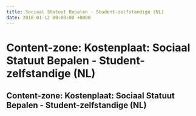 ```yaml
---
title: Sociaal Statuut Bepalen - Student-zelfstandige (NL)
date: 2018-01-12 00:00:00 +0000
---
```

# Content-zone: Kostenplaat: Sociaal Statuut Bepalen - Student-zelfstandige (NL)
<div class="box contentzone" style="margin-top:25px;">
    <div class="box-header">
        <h2>Content-zone: Kostenplaat: Sociaal Statuut Bepalen - Student-zelfstandige (NL)</h2>
    </div>
    <div class="box-body">
    </div>
</div>